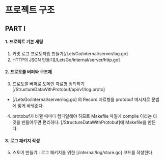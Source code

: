 # 프로젝트 구조
## PART I
#### 1. 프로젝트 기본 세팅
1. 커밋 로그 프로토타입 만들기[/LetsGo/internal/server/log.go]
2. HTTP의 JSON 만들기[/LetsGo/internal/server/http.go]
#### 2. 프로토콜 버퍼와 구조체
3. 프로토콜 버퍼로 도메인 자료형 정의하기[/StructureDataWithProtobuf/api/v1/log.proto]
- [/LetsGo/internal/server/log.go] 의 Record 자료형을 protobuf 메시지로 문법에 맞게 바꿔준다.
4. protobuf가 바뀔 때마다 컴파일해야 하므로 Makefile 파일에 compile 이라는 타깃을 만들어두면 편리하다. [/StructureDataWithProtobuf]에 Makefile을 만든다.
#### 3. 로그 패키지 작성
5. 스토어 만들기 : 로그 패키지를 위한 [/internal/log/store.go] 코드를 작성한다.